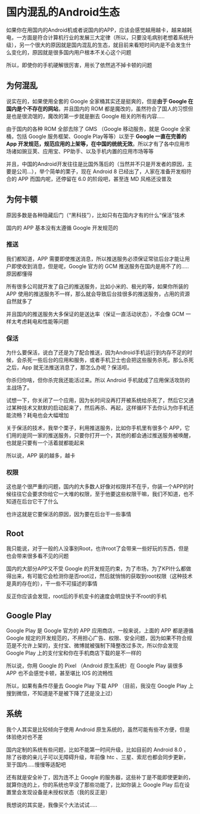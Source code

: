 # 国内混乱的Android生态

如果你在用国内的Android机或者说国内的APP，应该会感觉越用越卡，越来越耗电，一方面是符合计算机行业的发展三大定律（所以，只要没毛病别老想着系统升级），另一个很大的原因就是国内混乱的生态，就目前来看短时间内是不会发生什么变化的，原因就是很多国内用户根本不关心这个问题

所以，即使你的手机硬解很厉害，用长了依然逃不掉卡顿的问题

## 为何混乱

说实在的，如果使用全套的 Google 全家桶其实还是挺爽的，但是**由于 Google 在国内是个不存在的网站**，并且国内的 ROM 都是魔改的，虽然符合了国人的习惯但是也是很流氓的，魔改的第一步就是删去 Google 相关的所有内容.....

由于国内的各种 ROM 全部去除了 GMS （Google 移动服务，就是 Google 全家桶，包括 Google 服务框架、Google Play等等）以至于 **Google 一直在完善的 App 开发规范，规范应用的上架等，在中国的统统无效**。所以才有了各中应用市场诸如豌豆荚、应用宝、PP助手、以及手机内置的应用市场等等

并且，中国的Android开发往往是比国外落后的（当然并不只是开发者的原因，主要是公司...），举个简单的栗子，现在 Android 8 已经出了，人家在准备开发相符合的 APP 而国内呢，还停留在 6.0 的阶段吧，甚至连 MD 风格还没普及

## 为何卡顿

原因多数是各种隐藏后门（“黑科技”），比如只有在国内才有的什么“保活”技术

国内的 APP 基本没有太遵循 Google 开发规范的

### 推送

我们都知道，APP 需要即使推送消息，所以推送服务必须保证常驻后台才能让用户即使收到消息，但是呢，Google 官方的 GCM 推送服务在国内是用不了的.....原因都懂得

所有很多公司就开发了自己的推送服务，比如小米的、极光的等，如果你所装的 APP 使用的推送服务不一样，那么就会导致后台挂很多的推送服务，占用的资源自然就多了

并且国内的推送服务大多保证的是送达率（保证一直活动状态），不会像 GCM 一样太考虑耗电和性能等问题

### 保活

为什么要保活，说白了还是为了配合推送，因为Android手机运行到内存不足的时候，会杀死一些后台的应用和服务，或者手机卫士也会把这些服务杀死。那么杀死之后，App 就无法推送消息了，那怎么办呢？保活呗。

你杀归你啥，但你杀完我还能活过来。所以 Android 手机就成了应用保活攻防的主战场了。

试想一下，你关闭了一个应用，因为长时间没再打开被系统给杀死了，然后它又通过某种技术又默默的启动起来了，然后再杀、再起，这样循环下去你认为你手机还能流畅？耗电也会大幅增加

关于保活的技术，我举个栗子，利用推送服务，比如你手机里有很多个 APP，它们用的是同一家的推送服务，只要你打开一个，其他的都会通过推送服务被唤醒，也就是只要有一个活着就都能起来

所以说，APP 装的越多，越卡

### 权限

这也是个很严重的问题，国内的大多数人好像对权限并不在乎，你装一个APP的时候往往它会要求你给它一大堆的权限，至于他要这些权限干嘛，我们不知道，也不知道在后台它干了什么

也许这就是它要保活的原因，因为要在后台干一些事情

## Root

我只能说，对于一般的人没事别Root，也许root了会带来一些好玩的东西，但是也会带来很多看不见的问题

国内的大部分APP又不受 Google 的开发规范约束，为了市场，为了KPI什么都做得出来，有可能它会检测你是否root过，然后就悄悄的获取到root权限（这种技术是真的存在的），干一些不可描述的事情

反正你应该会发现，root后的手机变卡的速度会明显快于不root的手机

## Google Play

Google Play 是 Google 官方的 APP 应用商店，一般来说，上面的 APP 都是遵循 Google 规定的开发规范的，不用担心广告、权限、安全问题，因为如果不符合规范是不允许上架的，支付宝、微博就被强制下降整改过多次，所以你会发现 Google Play 上的支付宝和你在手机商店下载的是不一样的

所以说，你用 Google 的 Pixel （Android 原生系统）在 Google Play 装很多 APP 也不会感觉卡顿，甚至堪比 IOS 的流畅性

所以，如果有条件尽量去 Google Play 下载 APP （目前，我没在 Google Play 上搜到微信，不知道是不是被下降了还是没上过）

## 系统

我个人其实是比较倾向于使用 Android 原生系统的，虽然可能有些不方便，但是体验绝对也不差

国内定制的系统有些问题，比如不能第一时间升级，比如目前的 Android 8.0 ，除了谷歌的亲儿子可以无障碍升级，年前像 htc 、三星、索尼也都会同步更新，至于国内.....慢慢等适配吧

还有就是安全补丁，因为连不上 Google 的服务器，这些补丁是不能即使更新的，就算你连的上，你的系统也早没了那些功能了，比如你装上 Google Play 后在设置里会发现设备是未授权状态（我的反正是）



我想说的其实是，我像买个大法试试.....